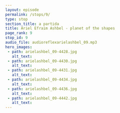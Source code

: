 ```yaml
---
layout: episode
permalink: /stops/9/
type: stop
section_title: a partida
title: Ariel Efraim Ashbel - planet of the shapes
page_rank: 9
stop_id: 9
audio_file: audioreflexarielashbel_09.mp3
hero_images:
 - path: arielashbel_09-4428.jpg
   alt_text: 
 - path: arielashbel_09-4430.jpg
   alt_text: 
 - path: arielashbel_09-4431.jpg
   alt_text: 
 - path: arielashbel_09-4434.jpg
   alt_text: 
 - path: arielashbel_09-4436.jpg
   alt_text: 
 - path: arielashbel_09-4442.jpg
   alt_text: 
---
```

